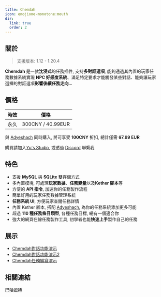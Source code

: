 ```yaml
---
title: Chemdah
icon: emojione-monotone:mouth
dir:
  link: true
  order: 2
---
```


## 關於

> 支援版本: 1.12 - 1.20.4

**Chemdah** 是一款**沈浸式**的任務插件, 支持**多對話選項**, 能夠通過其內置的玩家任務數據系統實現 **NPC 好感度系統**、滿足特定要求才能觸發某些對話、能夠讓玩家選擇的對話選項**影響後續任務走向**...

## 價格

| 時效 | 價格 |
| :--: | :--: |
| 永久 | 300CNY / 40.99EUR |

與 [Adyeshach](../Adyeshach/README.md) 同時購入, 將可享受 **100CNY** 折扣, 總計僅需 **67.99 EUR**

購買請加入[Yu's Studio](https://discord.com/invite/SzPBHGttaR), 或透過 [Discord](https://discord.com/users/1092505635767205948) 聯繫我

## 特色

- 支援 **MySQL** 與 **SQLite** 雙存儲方式
- 多內置模塊, 可處理**玩家數據**、**任務變量**以及**Kether 腳本**等
- 方便的 **API 指令**, 加速你的任務製作流程
- 簡單好用的玩家任務數據管理系統
- **任務系統 UI**, 方便玩家查閱任務詳情
- 內置 Kether 腳本, 搭配 [Adyeshach](../Adyeshach/README.md), 為你的任務系統添加更多可能
- 超過 **110 種任務條目類型**, 各種任務目標, 總有一個適合你
- 強大的網頁在線任務製作工具, 初學者也能**快速上手**製作自己的任務

## 展示

- [Chemdah對話功能演示](https://www.bilibili.com/video/BV1Fq4y1n7wX/?share_source=copy_web)
- [Chemdah對話功能演示2](https://www.youtube.com/watch?v=NwTb85DAg7I)
- [Chemdah任務編寫演示](https://www.bilibili.com/video/BV1Bq4y1E7hs/?share_source=copy_web)

## 相關連結

[巴哈姆特](https://forum.gamer.com.tw/C.php?bsn=18673&snA=202478)